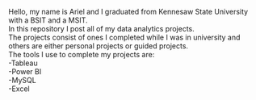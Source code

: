 Hello, my name is Ariel and I graduated from Kennesaw State University with a BSIT and a MSIT.
<br>In this repository I post all of my data analytics projects. 
<br>The projects consist of ones I completed while I was in university and others are either personal projects or guided projects.
<br>The tools I use to complete my projects are:
<br>  -Tableau
<br>  -Power BI
<br>  -MySQL
<br>  -Excel
